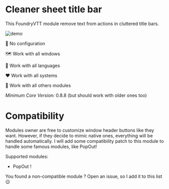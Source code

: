 # Cleaner sheet title bar

This FoundryVTT module remove text from actions in cluttered title bars.

![demo](https://user-images.githubusercontent.com/1334405/127816514-033c9a52-b848-4c7a-b9b9-ca4f65ceaef8.gif)

🚀 No configuration

🗺️ Work with all windows

💬 Work with all languages

❤️ Work with all systems

🤝 Work with all others modules


_Minimum Core Version:_ 0.8.8 (but should work with older ones too)

# Compatibility

Modules owner are free to customize window header buttons like they want. However, if they decide to mimic native ones, 
everything will be handled automatically. I will add some compatibility patch to this module to handle some famous 
modules, like PopOut!

Supported modules:
* PopOut !

You found a non-compatible module ? Open an issue, so I add it to this list 😉